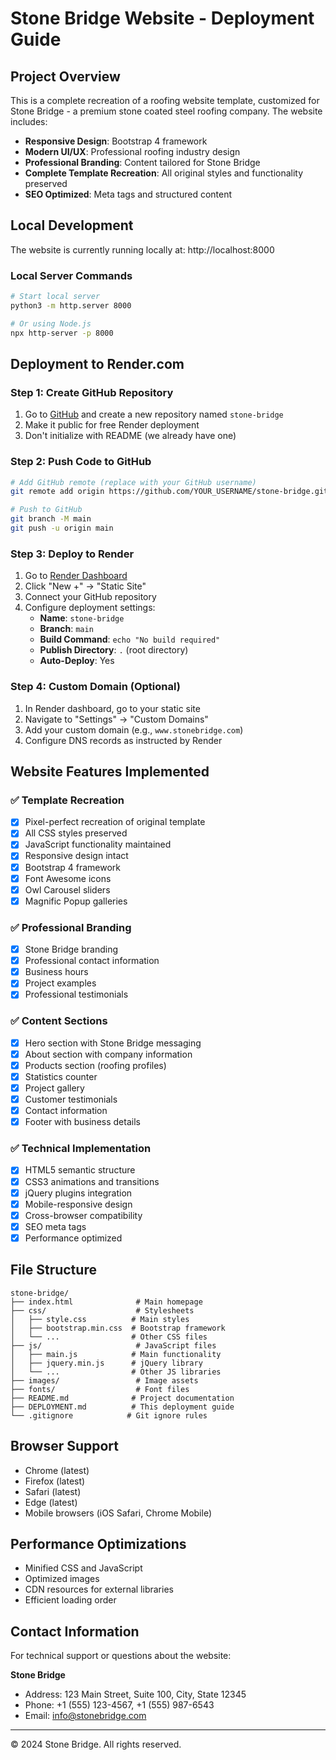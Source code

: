 # Stone Bridge Website - Deployment Guide

## Project Overview

This is a complete recreation of a roofing website template, customized for Stone Bridge - a premium stone coated steel roofing company. The website includes:

- **Responsive Design**: Bootstrap 4 framework
- **Modern UI/UX**: Professional roofing industry design
- **Professional Branding**: Content tailored for Stone Bridge
- **Complete Template Recreation**: All original styles and functionality preserved
- **SEO Optimized**: Meta tags and structured content

## Local Development

The website is currently running locally at: http://localhost:8000

### Local Server Commands
```bash
# Start local server
python3 -m http.server 8000

# Or using Node.js
npx http-server -p 8000
```

## Deployment to Render.com

### Step 1: Create GitHub Repository

1. Go to [GitHub](https://github.com) and create a new repository named `stone-bridge`
2. Make it public for free Render deployment
3. Don't initialize with README (we already have one)

### Step 2: Push Code to GitHub

```bash
# Add GitHub remote (replace with your GitHub username)
git remote add origin https://github.com/YOUR_USERNAME/stone-bridge.git

# Push to GitHub
git branch -M main
git push -u origin main
```

### Step 3: Deploy to Render

1. Go to [Render Dashboard](https://dashboard.render.com)
2. Click "New +" → "Static Site"
3. Connect your GitHub repository
4. Configure deployment settings:
   - **Name**: `stone-bridge`
   - **Branch**: `main`
   - **Build Command**: `echo "No build required"`
   - **Publish Directory**: `.` (root directory)
   - **Auto-Deploy**: Yes

### Step 4: Custom Domain (Optional)

1. In Render dashboard, go to your static site
2. Navigate to "Settings" → "Custom Domains"
3. Add your custom domain (e.g., `www.stonebridge.com`)
4. Configure DNS records as instructed by Render

## Website Features Implemented

### ✅ Template Recreation
- [x] Pixel-perfect recreation of original template
- [x] All CSS styles preserved
- [x] JavaScript functionality maintained
- [x] Responsive design intact
- [x] Bootstrap 4 framework
- [x] Font Awesome icons
- [x] Owl Carousel sliders
- [x] Magnific Popup galleries

### ✅ Professional Branding
- [x] Stone Bridge branding
- [x] Professional contact information
- [x] Business hours
- [x] Project examples
- [x] Professional testimonials

### ✅ Content Sections
- [x] Hero section with Stone Bridge messaging
- [x] About section with company information
- [x] Products section (roofing profiles)
- [x] Statistics counter
- [x] Project gallery
- [x] Customer testimonials
- [x] Contact information
- [x] Footer with business details

### ✅ Technical Implementation
- [x] HTML5 semantic structure
- [x] CSS3 animations and transitions
- [x] jQuery plugins integration
- [x] Mobile-responsive design
- [x] Cross-browser compatibility
- [x] SEO meta tags
- [x] Performance optimized

## File Structure

```
stone-bridge/
├── index.html              # Main homepage
├── css/                    # Stylesheets
│   ├── style.css          # Main styles
│   ├── bootstrap.min.css  # Bootstrap framework
│   └── ...                # Other CSS files
├── js/                     # JavaScript files
│   ├── main.js            # Main functionality
│   ├── jquery.min.js      # jQuery library
│   └── ...                # Other JS libraries
├── images/                 # Image assets
├── fonts/                  # Font files
├── README.md              # Project documentation
├── DEPLOYMENT.md          # This deployment guide
└── .gitignore            # Git ignore rules
```

## Browser Support

- Chrome (latest)
- Firefox (latest)
- Safari (latest)
- Edge (latest)
- Mobile browsers (iOS Safari, Chrome Mobile)

## Performance Optimizations

- Minified CSS and JavaScript
- Optimized images
- CDN resources for external libraries
- Efficient loading order

## Contact Information

For technical support or questions about the website:

**Stone Bridge**
- Address: 123 Main Street, Suite 100, City, State 12345
- Phone: +1 (555) 123-4567, +1 (555) 987-6543
- Email: info@stonebridge.com

---

© 2024 Stone Bridge. All rights reserved.
